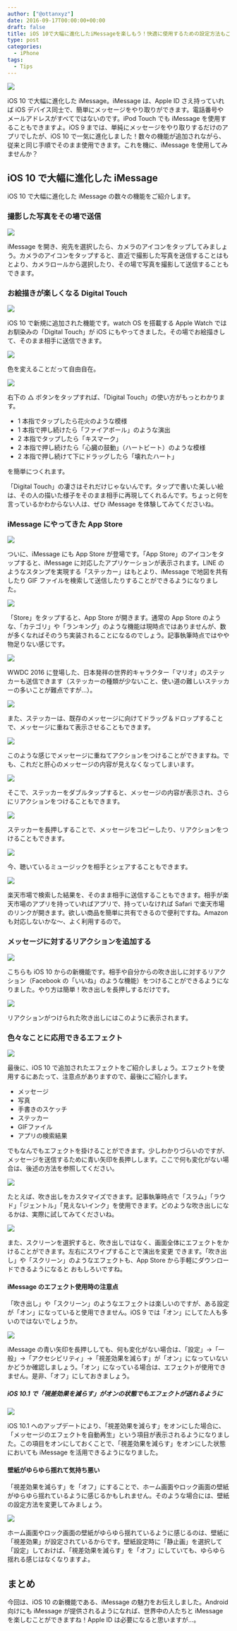 ```yaml
---
author: ["@ottanxyz"]
date: 2016-09-17T00:00:00+00:00
draft: false
title: iOS 10で大幅に進化したiMessageを楽しもう！快適に使用するための設定方法もご紹介
type: post
categories:
  - iPhone
tags:
  - Tips
---
```


![](160917-57dd2b2ca35bc.jpg)

iOS 10 で大幅に進化した iMessage。iMessage は、Apple ID さえ持っていれば iOS デバイス同士で、簡単にメッセージをやり取りができます。電話番号やメールアドレスがすべてではないのです。iPod Touch でも iMessage を使用することもできますよ。iOS 9 までは、単純にメッセージをやり取りするだけのアプリでしたが、iOS 10 で一気に進化しました！数々の機能が追加されながら、従来と同じ手順でそのまま使用できます。これを機に、iMessage を使用してみませんか？

## iOS 10 で大幅に進化した iMessage

iOS 10 で大幅に進化した iMessage の数々の機能をご紹介します。

### 撮影した写真をその場で送信

![](160917-57dd2b3429cc5.png)

iMessage を開き、宛先を選択したら、カメラのアイコンをタップしてみましょう。カメラのアイコンをタップすると、直近で撮影した写真を送信することはもとより、カメラロールから選択したり、その場で写真を撮影して送信することもできます。

### お絵描きが楽しくなる Digital Touch

![](160917-57dd2b3958727.png)

iOS 10 で新規に追加された機能です。watch OS を搭載する Apple Watch ではお馴染みの「Digital Touch」が iOS にもやってきました。その場でお絵描きして、そのまま相手に送信できます。

![](160917-57dd2b3f05361.png)

色を変えることだって自由自在。

![](160917-57dd2b44915d5.png)

右下の △ ボタンをタップすれば、「Digital Touch」の使い方がもっとわかります。

- 1 本指でタップしたら花火のような模様
- 1 本指で押し続けたら「ファイアボール」のような演出
- 2 本指でタップしたら「キスマーク」
- 2 本指で押し続けたら「心臓の鼓動」（ハートビート）のような模様
- 2 本指で押し続けて下にドラッグしたら「壊れたハート」

を簡単につくれます。

「Digital Touch」の凄さはそれだけじゃないんです。タップで書いた美しい絵は、その人の描いた様子をそのまま相手に再現してくれるんです。ちょっと何を言っているかわからない人は、ぜひ iMessage を体験してみてくださいね。

### iMessage にやってきた App Store

![](160917-57dd2b4a03c7c.png)

ついに、iMessage にも App Store が登場です。「App Store」のアイコンをタップすると、iMessage に対応したアプリケーションが表示されます。LINE のようなスタンプを実現する「ステッカー」はもとより、iMessage で地図を共有したり GIF ファイルを検索して送信したりすることができるようになりました。

![](160917-57dd2b4f8e784.png)

「Store」をタップすると、App Store が開きます。通常の App Store のような、「カテゴリ」や「ランキング」のような機能は現時点ではありませんが、数が多くなればそのうち実装されることになるのでしょう。記事執筆時点ではやや物足りない感じです。

![](160917-57dd2b54c8d5c.png)

WWDC 2016 に登場した、日本発祥の世界的キャラクター「マリオ」のステッカーも送信できます（ステッカーの種類が少ないこと、使い道の難しいステッカーの多いことが難点ですが…）。

![](160920-57e12e143bcbe.png)

また、ステッカーは、既存のメッセージに向けてドラッグ＆ドロップすることで、メッセージに重ねて表示させることもできます。

![](160920-57e12e1c157dc.png)

このような感じでメッセージに重ねてアクションをつけることができますね。でも、これだと肝心のメッセージの内容が見えなくなってしまいます。

![](160920-57e12e2222b15.png)

そこで、ステッカーをダブルタップすると、メッセージの内容が表示され、さらにリアクションをつけることもできます。

![](160920-57e12e289536d.png)

ステッカーを長押しすることで、メッセージをコピーしたり、リアクションをつけることもできます。

![](160917-57dd2b5a87aad.png)

今、聴いているミュージックを相手とシェアすることもできます。

![](160917-57dd2b609bb4a.png)

楽天市場で検索した結果を、そのまま相手に送信することもできます。相手が楽天市場のアプリを持っていればアプリで、持っていなければ Safari で楽天市場のリンクが開きます。欲しい商品を簡単に共有できるので便利ですね。Amazon も対応しないかな〜、よく利用するので。

### メッセージに対するリアクションを追加する

![](160918-57ddf6d536700.png)

こちらも iOS 10 からの新機能です。相手や自分からの吹き出しに対するリアクション（Facebook の「いいね」のような機能）をつけることができるようになりました。やり方は簡単！吹き出しを長押しするだけです。

![](160918-57ddf6dd0b3fe.png)

リアクションがつけられた吹き出しにはこのように表示されます。

### 色々なことに応用できるエフェクト

![](160917-57dd2b66e6304.png)

最後に、iOS 10 で追加されたエフェクトをご紹介しましょう。エフェクトを使用するにあたって、注意点がありますので、最後にご紹介します。

* メッセージ
* 写真
* 手書きのスケッチ
* ステッカー
* GIFファイル
* アプリの検索結果

でもなんでもエフェクトを掛けることができます。少しわかりづらいのですが、メッセージを送信するために青い矢印を長押しします。ここで何も変化がない場合は、後述の方法を参照してください。

![](160917-57dd2b6de9df1.png)

たとえば、吹き出しをカスタマイズできます。記事執筆時点で「スラム」「ラウド」「ジェントル」「見えないインク」を使用できます。どのような吹き出しになるかは、実際に試してみてくださいね。

![](160917-57dd2b7641edd.png)

また、スクリーンを選択すると、吹き出しではなく、画面全体にエフェクトをかけることができます。左右にスワイプすることで演出を変更  できます。「吹き出し」や「スクリーン」のようなエフェクトも、App Store から手軽にダウンロードできるようになると  おもしろいですね。

#### iMessage のエフェクト使用時の注意点

「吹き出し」や「スクリーン」のようなエフェクトは楽しいのですが、ある設定が「オン」になっていると使用できません。iOS 9 では「オン」にしてた人も多いのではないでしょうか。

![](160917-57dd2b7d96e99.png)

iMessage の青い矢印を長押ししても、何も変化がない場合は、「設定」→「一般」→「アクセシビリティ」→「視差効果を減らす」が「オン」になっていないかどうか確認しましょう。「オン」になっている場合は、エフェクトが使用できません。是非、「オフ」にしておきましょう。

##### iOS 10.1 で「視差効果を減らす」がオンの状態でもエフェクトが送れるように

![](161026-58109c67cc966.png)

iOS 10.1 へのアップデートにより、「視差効果を減らす」をオンにした場合に、「メッセージのエフェクトを自動再生」という項目が表示されるようになりました。この項目をオンにしておくことで、「視差効果を減らす」をオンにした状態においても iMessage を活用できるようになりました。

#### 壁紙がゆらゆら揺れて気持ち悪い

「視差効果を減らす」を「オフ」にすることで、ホーム画面やロック画面の壁紙がゆらゆら揺れているように感じるかもしれません。そのような場合には、壁紙の設定方法を変更してみましょう。

![](160917-57dd31425339c.png)

ホーム画面やロック画面の壁紙がゆらゆら揺れているように感じるのは、壁紙に「視差効果」が設定されているからです。壁紙設定時に「静止画」を選択して「設定」しておけば、「視差効果を減らす」を「オフ」にしていても、ゆらゆら揺れる感じはなくなりますよ。

## まとめ

今回は、iOS 10 の新機能である、iMessage の魅力をお伝えしました。Android 向けにも iMessage が提供されるようになれば、世界中の人たちと iMessage を楽しむことができますね！Apple ID は必要になると思いますが…。

